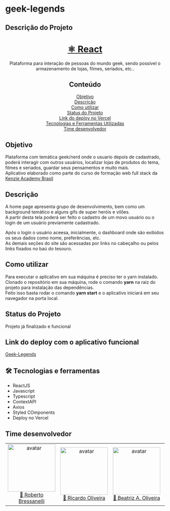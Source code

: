 # geek-legends


## Descrição do Projeto

<h1 align="center">
    <a href="https://pt-br.reactjs.org/">⚛️ React</a>
</h1>
<p align="center">Plataforma para interação de pessoas do mundo geek, sendo possível o armazenamento de lojas, filmes, seriados, etc..</p>

<h2 align="center">Conteúdo</h2>

<p align="center">
  <a href="#objetivo">Objetivo</a> <br />
  <a href="#description">Descrição</a> <br />
  <a href="#use">Como utilizar</a> <br />
  <a href="#status">Status do Projeto</a> <br />
  <a href="#deploy">Link do deploy no Vercel</a> <br />
  <a href="#tech">Tecnologias e Ferramentas Utilizadas</a> <br />
  <a href="#author">Time desenvolvedor</a> <br />
</p>

<h2 id="objetivo">Objetivo</h2>
Plataforma com temática geek/nerd onde o usuario depois de cadastrado, poderá interagir com outros usuários, localizar lojas de produtos do tema, filmes e seriados, guardar seus pensamentos e muito mais.</br>
Aplicativo elaborado como parte do curso de formação web full stack da <a href="https://kenzie.com.br/">Kenzie Academy Brasil</a>

<h2 id="description">Descrição</h2>
A home page apresenta grupo de desenvolvimento, bem como um background temático e alguns gifs de super heróis e vilões.</br>
A partir desta tela poderá ser feito o cadastro de um movo usuário ou o login de um usuário previamente cadastrado.</br>

Após o login o usuário aceesa, inicialmente, o dashboard onde são exibidos os seus dados como nome, preferências, etc.</br>
As demais seções do site são acessadas por links no cabeçalho ou pelos links fixados no baú do tesouro.</br>

<h2 id="use">Como utilizar</h2>

Para executar o aplicativo em sua máquina é preciso ter o yarn instalado.</br>
Clonado o repositório em sua máquina, rode o comando <b>yarn</b> na raiz do projeto para instalação das dependências.</br>
Feito isso basta rodar o comando <b>yarn start</b> e o aplicativo iniciará em seu navegador na porta local.
  
<h2 id="status">Status do Projeto</h2>
Projeto já finalizado e funcional
  
<h2 id="deploy">Link do deploy com o aplicativo funcional</h2>
<a href="https://geek-legends.vercel.app/">Geek-Legends</a>

<h2 id="tech">🛠 Tecnologias e ferramentas</h2>
<ul>
  <li>ReactJS</li>
  <li>Javascript</li> 
  <li>Typescript</li>
  <li>ContextAPI</li>
  <li>Axios</li>
  <li>Styled COmponents</li>
  <li>Deploy no Vercel</li>
</ul>

<h2 id="author">Time desenvolvedor</h2>

<table align="center">
  <td align="center">
    <img src="https://avatars.githubusercontent.com/u/79763201?s=96&v=4" alt="avatar" width="150" /></br>
    <a href="https://www.linkedin.com/in/robertobressanelli/"> 🚀 Roberto Bressanelli</a>
  </td>
   <td align="center">
    <img src="https://avatars.githubusercontent.com/u/6051401?v=4" alt="avatar"  width="150"/></br>
    <a href="https://www.linkedin.com/in/ricardoliveira700/"> 🚀 Ricardo Oliveira</a>
  </td>
   <td align="center">
    <img src="https://avatars.githubusercontent.com/u/72284689?v=4" alt="avatar" width="150" /></br>
    <a href="https://www.linkedin.com/in/beatriz-alves-arruda-de-oliveira-130768127/"> 🚀 Beatriz A. Oliveira</a>
  </td>
   <td align="center">
    <img src="https://avatars.githubusercontent.com/u/62246314?v=4" alt="avatar"  width="150"/></br>
    <a href="https://www.linkedin.com/in/sthefanyagomes/"> 🚀 Sthéfany Gomes</a>
  </td>
</table>

